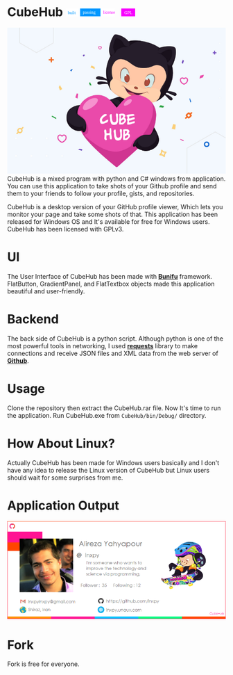 # CubeHub <span><img src="data:image/svg+xml;base64,PD94bWwgdmVyc2lvbj0iMS4wIiBlbmNvZGluZz0idXRmLTgiPz4NCjwhLS0gR2VuZXJhdG9yOiBB%0D%0AZG9iZSBJbGx1c3RyYXRvciAyMC4wLjAsIFNWRyBFeHBvcnQgUGx1Zy1JbiAuIFNWRyBWZXJzaW9u%0D%0AOiA2LjAwIEJ1aWxkIDApICAtLT4NCjxzdmcgdmVyc2lvbj0iMS4xIiBpZD0iTGF5ZXJfMSIgeG1s%0D%0AbnM9Imh0dHA6Ly93d3cudzMub3JnLzIwMDAvc3ZnIiB4bWxuczp4bGluaz0iaHR0cDovL3d3dy53%0D%0AMy5vcmcvMTk5OS94bGluayIgeD0iMHB4IiB5PSIwcHgiDQoJIHZpZXdCb3g9IjAgMCA4NiAyMCIg%0D%0Ac3R5bGU9ImVuYWJsZS1iYWNrZ3JvdW5kOm5ldyAwIDAgODYgMjA7IiB4bWw6c3BhY2U9InByZXNl%0D%0AcnZlIj4NCjxzdHlsZSB0eXBlPSJ0ZXh0L2NzcyI+DQoJLnN0MHtmaWxsOiNGRkZGRkY7fQ0KCS5z%0D%0AdDF7ZmlsbDojMDA5OEZGO30NCgkuc3Qye2ZvbnQtZmFtaWx5OidWZXJkYW5hJzt9DQoJLnN0M3tm%0D%0Ab250LXNpemU6MTFweDt9DQo8L3N0eWxlPg0KPGcgc2hhcGUtcmVuZGVyaW5nPSJjcmlzcEVkZ2Vz%0D%0AIj4NCgk8cGF0aCBjbGFzcz0ic3QwIiBkPSJNMCwwaDM1djIwSDBWMHoiLz4NCgk8cGF0aCBjbGFz%0D%0Acz0ic3QxIiBkPSJNMzUsMGg1MXYyMEgzNVYweiIvPg0KPC9nPg0KPHRleHQgdHJhbnNmb3JtPSJt%0D%0AYXRyaXgoMC45NTkzIDAgMCAxIDUgMTQuMjUpIiBjbGFzcz0ic3QxIHN0MiBzdDMiPmJ1aWx0PC90%0D%0AZXh0Pg0KPHRleHQgdHJhbnNmb3JtPSJtYXRyaXgoMC45NTkzIDAgMCAxIDQyLjEyNSAxMy4zNzUp%0D%0AIiBjbGFzcz0ic3QwIHN0MiBzdDMiPnBhc3Npbmc8L3RleHQ+DQo8L3N2Zz4NCg==" width="80px"></span><span><img src="data:image/svg+xml;base64,PD94bWwgdmVyc2lvbj0iMS4wIiBlbmNvZGluZz0idXRmLTgiPz4NCjwhLS0gR2VuZXJhdG9yOiBB%0D%0AZG9iZSBJbGx1c3RyYXRvciAyMC4wLjAsIFNWRyBFeHBvcnQgUGx1Zy1JbiAuIFNWRyBWZXJzaW9u%0D%0AOiA2LjAwIEJ1aWxkIDApICAtLT4NCjxzdmcgdmVyc2lvbj0iMS4xIiBpZD0iTGF5ZXJfMSIgeG1s%0D%0AbnM9Imh0dHA6Ly93d3cudzMub3JnLzIwMDAvc3ZnIiB4bWxuczp4bGluaz0iaHR0cDovL3d3dy53%0D%0AMy5vcmcvMTk5OS94bGluayIgeD0iMHB4IiB5PSIwcHgiDQoJIHZpZXdCb3g9IjAgMCA4NiAyMCIg%0D%0Ac3R5bGU9ImVuYWJsZS1iYWNrZ3JvdW5kOm5ldyAwIDAgODYgMjA7IiB4bWw6c3BhY2U9InByZXNl%0D%0AcnZlIj4NCjxzdHlsZSB0eXBlPSJ0ZXh0L2NzcyI+DQoJLnN0MHtmaWxsOiNGRkZGRkY7fQ0KCS5z%0D%0AdDF7ZmlsbDojRjgwMEZGO30NCgkuc3Qye2ZvbnQtZmFtaWx5OidWZXJkYW5hJzt9DQoJLnN0M3tm%0D%0Ab250LXNpemU6MTFweDt9DQo8L3N0eWxlPg0KPGcgc2hhcGUtcmVuZGVyaW5nPSJjcmlzcEVkZ2Vz%0D%0AIj4NCgk8cGF0aCBjbGFzcz0ic3QwIiBkPSJNMCwwaDM1djIwSDBWMHoiLz4NCgk8cGF0aCBjbGFz%0D%0Acz0ic3QxIiBkPSJNNTEuNCwwSDg2djIwSDUxLjRWMHoiLz4NCjwvZz4NCjx0ZXh0IHRyYW5zZm9y%0D%0AbT0ibWF0cml4KDAuOTU5MyAwIDAgMSA2Ljc1IDEzLjI1KSIgY2xhc3M9InN0MSBzdDIgc3QzIj5s%0D%0AaWNlbnNlPC90ZXh0Pg0KPHRleHQgdHJhbnNmb3JtPSJtYXRyaXgoMC45NTkzIDAgMCAxIDU5LjEy%0D%0ANSAxNC4yNSkiIGNsYXNzPSJzdDAgc3QyIHN0MyI+R1BMPC90ZXh0Pg0KPC9zdmc+DQo=" width="80px"></span>
  
<img src="https://raw.githubusercontent.com/lnxpy/cubehub/master/view/preview.png">
<br>
CubeHub is a mixed program with python and C# windows from application. You can use this application to take shots of your Github profile and send them to your friends to follow your profile, gists, and repositories.

CubeHub is a desktop version of your GitHub profile viewer, Which lets you monitor your page and take some shots of that. This application has been released for Windows OS and It's available for free for Windows users. CubeHub has been licensed with GPLv3. 

# UI
The User Interface of CubeHub has been made with <a href="https://bunifuframework.com/"><b>Bunifu</b></a> framework. FlatButton, GradientPanel, and FlatTextbox objects made this application beautiful and user-friendly.

# Backend
The back side of CubeHub is a python script. Although python is one of the most powerful tools in networking, I used <a href="https://2.python-requests.org/en/master/"><b>requests</b></a> library to make connections and receive JSON files and XML data from the web server of <a href="https://developer.github.com/v3/"><b>Github</b></a>.

# Usage
Clone the repository then extract the CubeHub.rar file. Now It's time to run the application. Run CubeHub.exe from `CubeHub/bin/Debug/` directory.

# How About Linux?
Actually CubeHub has been made for Windows users basically and I don't have any idea to release the Linux version of CubeHub but Linux users should wait for some surprises from me.

# Application Output
<img src="https://raw.githubusercontent.com/lnxpy/cubehub/master/view/profile.gif">

# Fork
Fork is free for everyone.
